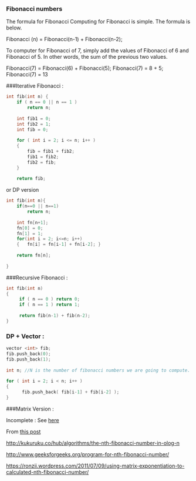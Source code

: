 ### Fibonacci numbers

The formula for Fibonacci
Computing for Fibonacci is simple. The formula is below.

Fibonacci (n) = Fibonacci(n-1) + Fibonacci(n-2);

To computer for Fibonacci of 7, simply add the values of Fibonacci of 6 and Fibonacci of 5. 
In other words, the sum of the previous two values.

Fibonacci(7) = Fibonacci(6) + Fibonacci(5);
Fibonacci(7) = 8 + 5;
Fibonacci(7) = 13

###Iterative Fibonacci : 

```C++
int fib(int n) {
    if ( n == 0 || n == 1 ) 
        return n;
 
    int fib1 = 0; 
    int fib2 = 1;
    int fib = 0;
 
    for ( int i = 2; i <= n; i++ ) 
    {
        fib = fib1 + fib2;
        fib1 = fib2;
        fib2 = fib;
    }
 
    return fib;
```

or DP version

```C++
int fib(int n){
    if(n==0 || n==1)
        return n;
        
    int fn[n+1];
    fn[0] = 0;
    fn[1] = 1;
    for(int i = 2; i<=n; i++)
    {   fn[i] = fn[i-1] + fn[i-2]; }
    
    return fn[n];
    
}
```

###Recursive Fibonacci : 

```C++    
int fib(int n)
{
     if ( n == 0 ) return 0;
     if ( n == 1 ) return 1;
 
     return fib(n-1) + fib(n-2);
} 
```

### DP + Vector :

```C++
vector <int> fib;
fib.push_back(0);
fib.push_back(1);
 
int n; //N is the number of fibonacci numbers we are going to compute. 
 
for ( int i = 2; i < n; i++ ) 
{
      fib.push_back( fib[i-1] + fib[i-2] );
}
```

###Matrix Version : 

Incomplete : See [here](http://www.geeksforgeeks.org/program-for-nth-fibonacci-number/)



From [this post](http://talkbinary.com/programming/c/fibonacci-in-c/)


http://kukuruku.co/hub/algorithms/the-nth-fibonacci-number-in-olog-n

http://www.geeksforgeeks.org/program-for-nth-fibonacci-number/

https://ronzii.wordpress.com/2011/07/09/using-matrix-exponentiation-to-calculated-nth-fibonacci-number/
